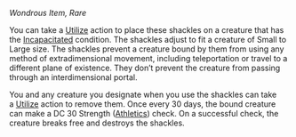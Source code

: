 _Wondrous Item, Rare_

You can take a [Utilize](https://www.dndbeyond.com/sources/dnd/free-rules/rules-glossary#UtilizeAction) action to place these shackles on a creature that has the [Incapacitated](https://www.dndbeyond.com/sources/dnd/free-rules/rules-glossary#IncapacitatedCondition) condition. The shackles adjust to fit a creature of Small to Large size. The shackles prevent a creature bound by them from using any method of extradimensional movement, including teleportation or travel to a different plane of existence. They don’t prevent the creature from passing through an interdimensional portal.

You and any creature you designate when you use the shackles can take a [Utilize](https://www.dndbeyond.com/sources/dnd/free-rules/rules-glossary#UtilizeAction) action to remove them. Once every 30 days, the bound creature can make a DC 30 Strength ([Athletics](https://www.dndbeyond.com/sources/dnd/free-rules/playing-the-game#Skills)) check. On a successful check, the creature breaks free and destroys the shackles.